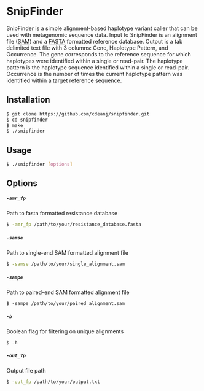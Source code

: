 # SnipFinder
SnipFinder is a simple alignment-based haplotype variant caller that can be used with metagenomic sequence data. Input to SnipFinder is an alignment file ([SAM](http://samtools.github.io/hts-specs/SAMv1.pdf)) and a [FASTA](https://en.wikipedia.org/wiki/FASTA_format) formatted reference database. Output is a tab delimited text file with 3 columns: Gene, Haplotype Pattern, and Occurrence. The gene corresponds to the reference sequence for which haplotypes were identified within a single or read-pair. The haplotype pattern is the haplotype sequence identified within a single or read-pair. Occurrence is the number of times the current haplotype pattern was identified within a target reference sequence.

## Installation
```bash
$ git clone https://github.com/cdeanj/snipfinder.git
$ cd snipfinder
$ make
$ ./snipfinder
```

## Usage
```bash
$ ./snipfinder [options]
```

## Options

##### `-amr_fp`
Path to fasta formatted resistance database
```bash
$ -amr_fp /path/to/your/resistance_database.fasta
```

##### `-samse`
Path to single-end SAM formatted alignment file
```bash
$ -samse /path/to/your/single_alignment.sam
```

##### `-sampe`
Path to paired-end SAM formatted alignment file
```
$ -sampe /path/to/your/paired_alignment.sam
```

##### `-b`
Boolean flag for filtering on unique alignments
```
$ -b
```

##### `-out_fp`
Output file path
```bash
$ -out_fp /path/to/your/output.txt
```
